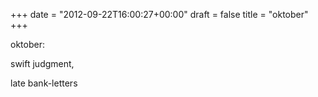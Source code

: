 +++
date = "2012-09-22T16:00:27+00:00"
draft = false
title = "oktober"
+++
<p>oktober:</p>&#13;
<p>swift judgment,</p>&#13;
<p>late bank-letters</p> 
